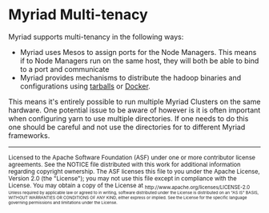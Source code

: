 # Myriad Multi-tenacy

Myriad supports multi-tenancy in the following ways:
- Myriad uses Mesos to assign ports for the Node Managers.  This means if to Node Managers run on the same host, they will both be able to 
bind to a port and communicate
- Myriad provides mechanisms to distribute the hadoop binaries and configurations using [tarballs](https://github.com/apache/incubator-myriad/blob/master/docs/myriad-remote-distribution-configuration.md) or [Docker](https://github.com/apache/incubator-myriad/blob/master/docker/README.md).

This means it's entirely possible to run multiple Myriad Clusters on the same hardware. One potential issue to be aware of however is it 
is often important when configuring yarn to use multiple directories.  If one needs to do this one should be careful and not use the directories 
for to different Myriad frameworks.

---
<sub>
Licensed to the Apache Software Foundation (ASF) under one
or more contributor license agreements.  See the NOTICE file
distributed with this work for additional information
regarding copyright ownership.  The ASF licenses this file
to you under the Apache License, Version 2.0 (the
"License"); you may not use this file except in compliance
with the License.  You may obtain a copy of the License at

<sub>
  http://www.apache.org/licenses/LICENSE-2.0

<sub>
Unless required by applicable law or agreed to in writing,
software distributed under the License is distributed on an
"AS IS" BASIS, WITHOUT WARRANTIES OR CONDITIONS OF ANY
KIND, either express or implied.  See the License for the
specific language governing permissions and limitations
under the License.
